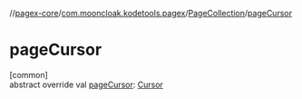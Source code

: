 //[pagex-core](../../../index.md)/[com.mooncloak.kodetools.pagex](../index.md)/[PageCollection](index.md)/[pageCursor](page-cursor.md)

# pageCursor

[common]\
abstract override val [pageCursor](page-cursor.md): [Cursor](../-cursor/index.md)
